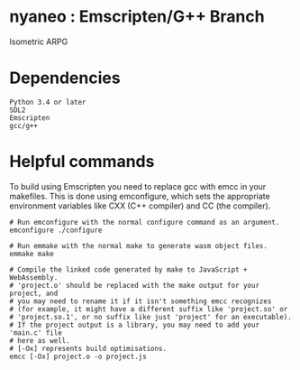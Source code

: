 # nyaneo : Emscripten/G++ Branch
Isometric ARPG

# Dependencies
```
Python 3.4 or later
SDL2
Emscripten
gcc/g++
```

# Helpful commands

To build using Emscripten you need to replace gcc with emcc in your makefiles. This is done using emconfigure, which sets the appropriate environment variables like CXX (C++ compiler) and CC (the compiler).

```
# Run emconfigure with the normal configure command as an argument.
emconfigure ./configure

# Run emmake with the normal make to generate wasm object files.
emmake make

# Compile the linked code generated by make to JavaScript + WebAssembly.
# 'project.o' should be replaced with the make output for your project, and
# you may need to rename it if it isn't something emcc recognizes
# (for example, it might have a different suffix like 'project.so' or
# 'project.so.1', or no suffix like just 'project' for an executable).
# If the project output is a library, you may need to add your 'main.c' file
# here as well.
# [-Ox] represents build optimisations.
emcc [-Ox] project.o -o project.js
```



